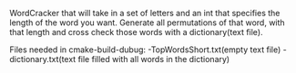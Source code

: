 WordCracker that will take in a set of letters and an int that specifies the length of the word you want. Generate all permutations of that word, with that length and cross check those words with a dictionary(text file).

Files needed in cmake-build-dubug:
-TopWordsShort.txt(empty text file)
-dictionary.txt(text file filled with all words in the dictionary)
